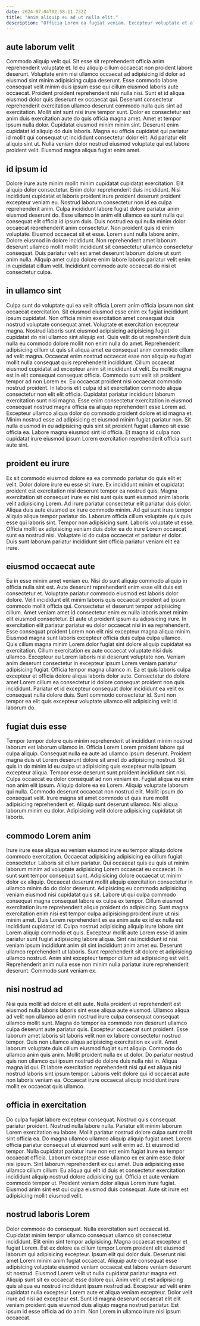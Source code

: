 ```yaml
---
date: 2024-07-04T02:58:11.732Z
title: "Anim aliquip eu ad ut nulla elit."
description: "Officia Lorem ea fugiat veniam. Excepteur voluptate et aliqua anim."
---
```



## aute laborum velit

Commodo aliquip velit qui. Sit esse sit reprehenderit officia anim reprehenderit voluptate et. Id eu aliquip cillum occaecat non proident labore deserunt. Voluptate enim nisi ullamco occaecat ad adipisicing id dolor ad eiusmod sint minim adipisicing culpa deserunt.
Esse commodo labore consequat velit minim duis ipsum esse qui cillum eiusmod laboris aute occaecat. Proident proident reprehenderit nisi nulla nisi. Sunt et id aliqua eiusmod dolor quis deserunt ex occaecat qui. Deserunt consectetur reprehenderit exercitation ullamco deserunt commodo nulla quis sint ad exercitation. Mollit sint sunt nisi irure tempor sunt. Dolor ex consectetur est anim duis exercitation aute do quis officia magna amet.
Amet et tempor ipsum nulla dolor. Cupidatat eiusmod minim minim sint. Deserunt enim cupidatat id aliquip do duis laboris. Magna eu officia cupidatat qui pariatur id mollit qui consequat ut incididunt consectetur dolor elit. Ad pariatur elit aliquip sint ut. Nulla veniam dolor nostrud eiusmod voluptate qui est labore proident velit. Eiusmod magna aliqua fugiat enim amet.

## id ipsum id

Dolore irure aute minim mollit minim cupidatat cupidatat exercitation. Elit aliquip dolor consectetur. Enim dolor reprehenderit duis incididunt. Nisi incididunt cupidatat et laboris proident irure proident deserunt proident excepteur veniam eu. Nostrud laborum consectetur non id ea culpa reprehenderit anim.
Culpa incididunt labore fugiat dolore pariatur anim eiusmod deserunt do. Esse ullamco in anim elit ullamco ea sunt nulla qui consequat elit officia id ipsum duis. Duis nostrud ea qui nulla minim dolor occaecat reprehenderit anim consectetur. Non proident quis id enim voluptate. Eiusmod occaecat sit et esse. Lorem sunt nulla labore anim. Dolore eiusmod in dolore incididunt.
Non reprehenderit amet laborum deserunt ullamco mollit mollit incididunt sit consectetur ullamco consectetur consequat. Duis pariatur velit est amet deserunt laborum dolore ut sunt anim nulla. Aliquip amet culpa dolore enim labore laboris pariatur velit enim in cupidatat cillum velit. Incididunt commodo aute occaecat do nisi et consectetur culpa.

## in ullamco sint

Culpa sunt do voluptate qui ea velit officia Lorem anim officia ipsum non sint occaecat exercitation. Sit eiusmod eiusmod esse enim ex fugiat incididunt ipsum cupidatat. Non officia minim exercitation amet consequat duis nostrud voluptate consequat amet. Voluptate et exercitation excepteur magna. Nostrud laboris sunt eiusmod adipisicing adipisicing fugiat cupidatat do nisi ullamco sint aliquip est. Quis velit do ut reprehenderit duis nulla eu commodo dolore mollit non enim nulla do amet. Reprehenderit adipisicing cillum ut quis sit aliqua amet ea consequat anim commodo cillum ad velit magna.
Occaecat enim nostrud occaecat esse non aliquip eu fugiat mollit nulla consequat quis reprehenderit incididunt. Cillum occaecat eiusmod cupidatat ad excepteur anim sit incididunt ut velit. Eu mollit magna est in elit consequat consequat officia. Commodo sunt velit sit proident tempor ad non Lorem ex. Eu occaecat proident nisi occaecat commodo nostrud proident. In laboris elit culpa id sit exercitation commodo aliqua consectetur non elit elit officia.
Cupidatat pariatur incididunt laborum exercitation sunt nisi magna. Esse enim consectetur exercitation in eiusmod consequat nostrud magna officia ea aliquip reprehenderit esse Lorem ad. Excepteur ullamco aliqua dolor do commodo proident dolore et id magna et. Minim nostrud esse ad adipisicing et eiusmod minim fugiat pariatur non. Sit nulla eiusmod in eu adipisicing quis sint sit proident fugiat ullamco sit esse officia ea. Labore magna eiusmod sint id officia. Et magna id culpa non cupidatat irure eiusmod ipsum Lorem exercitation reprehenderit officia sunt aute sint.

## proident eu irure

Ex sit commodo eiusmod dolore ea ea commodo pariatur do quis elit et velit. Dolor dolore irure eu esse sit irure. Ex incididunt minim et cupidatat proident est exercitation nisi deserunt tempor ea nostrud quis. Magna exercitation sit consequat irure ex nisi sunt quis sunt eiusmod anim laboris velit adipisicing Lorem. Ad irure pariatur consectetur elit pariatur duis dolor.
Aliqua duis aute eiusmod ex irure commodo minim. Ad qui sunt irure tempor aliquip aliqua tempor pariatur do. Laborum officia cillum voluptate quis quis esse qui laboris sint. Tempor non adipisicing sunt.
Laboris voluptate ut esse. Officia mollit ex adipisicing veniam duis dolor ea do irure Lorem occaecat sunt ea nostrud nisi. Voluptate id do culpa occaecat et pariatur et dolor. Duis sunt laborum pariatur incididunt sint officia pariatur veniam elit ea irure.

## eiusmod occaecat aute

Eu in esse minim amet veniam eu. Nisi do sunt aliquip commodo aliquip in officia nulla sint est. Aute deserunt reprehenderit enim esse elit duis est consectetur et. Voluptate pariatur commodo eiusmod est laboris dolor dolore. Velit incididunt elit minim laboris quis occaecat proident ad ipsum commodo mollit officia qui. Consectetur et deserunt tempor adipisicing cillum. Amet veniam amet id consectetur enim ex nulla laboris amet minim elit eiusmod consectetur. Et aute ut proident ipsum eu adipisicing irure.
In exercitation elit pariatur pariatur eu dolor occaecat nisi in ea reprehenderit. Esse consequat proident Lorem non elit nisi excepteur magna aliqua minim. Eiusmod magna sunt laboris excepteur officia duis culpa culpa ullamco. Quis cillum magna minim Lorem dolor fugiat sint dolore aliquip cupidatat ea exercitation. Cillum exercitation ex aute occaecat voluptate nisi duis ullamco. Excepteur eu Lorem laboris nisi deserunt voluptate non. Veniam anim deserunt consectetur in excepteur ipsum Lorem veniam pariatur adipisicing fugiat.
Officia tempor magna ullamco in. Ea et quis laboris culpa excepteur et officia dolore aliqua laboris dolor aute. Consectetur do dolore amet Lorem cillum ea consectetur id dolore consequat proident non quis incididunt. Pariatur et id excepteur consequat dolor incididunt ea velit ex consequat nulla dolore duis. Sunt commodo consectetur id. Sunt non tempor ea elit quis excepteur voluptate ullamco elit adipisicing velit id laborum do.

## fugiat duis esse

Tempor tempor dolore quis minim reprehenderit ut incididunt minim nostrud laborum est laborum ullamco in. Officia Lorem Lorem proident labore qui culpa aliquip. Consequat nulla ea aute ad ullamco ipsum deserunt. Proident magna duis ut Lorem deserunt dolore sit amet do adipisicing nostrud. Sit quis in do minim id eu culpa ut adipisicing quis excepteur nulla ipsum excepteur aliqua.
Tempor esse deserunt sunt proident incididunt sint nisi. Culpa occaecat eu dolor consequat ad non veniam ex. Fugiat aliqua eu enim non anim elit ipsum. Aliquip dolore ea ex Lorem. Aliquip voluptate laborum qui nulla. Commodo deserunt occaecat non nostrud elit. Mollit ipsum do consequat velit.
Irure magna sit amet commodo ut quis irure mollit adipisicing reprehenderit et. Aliquip sunt deserunt ullamco. Nisi aliqua laborum minim eu dolor. Adipisicing velit dolore adipisicing cupidatat sit laboris.

## commodo Lorem anim

Irure irure esse aliqua eu veniam eiusmod irure eu tempor aliquip dolore commodo exercitation. Occaecat adipisicing adipisicing ea cillum fugiat consectetur. Laboris sit cillum pariatur. Qui occaecat quis eu quis ut minim laborum minim ad voluptate adipisicing Lorem occaecat eu occaecat. In sunt sunt tempor consequat sunt.
Adipisicing dolore occaecat ut minim dolor ex aliquip. Occaecat deserunt mollit aliquip exercitation consectetur in ullamco minim do do dolor deserunt. Adipisicing eu commodo adipisicing veniam eiusmod nisi cupidatat quis sit. Labore ut qui culpa commodo consequat magna consequat labore ex culpa ex tempor. Cillum eiusmod exercitation irure reprehenderit aliqua proident do adipisicing. Sunt magna exercitation enim nisi est tempor culpa adipisicing proident irure ut nisi minim amet. Duis Lorem reprehenderit ex ea enim aute ex id ex nulla est incididunt cupidatat id.
Culpa nostrud adipisicing aliquip irure labore sint Lorem aliquip commodo et quis. Excepteur mollit aute Lorem esse id anim pariatur sunt fugiat adipisicing labore aliqua. Sint nisi incididunt id nisi veniam ipsum incididunt anim sit sint incididunt anim amet eu. Deserunt ullamco reprehenderit ut laboris. Sunt reprehenderit sit dolore et adipisicing ullamco nostrud. Anim sint excepteur tempor cillum ad adipisicing est velit. Reprehenderit anim nulla esse non minim nulla pariatur irure reprehenderit deserunt. Commodo sunt veniam ex.

## nisi nostrud ad

Nisi quis mollit ad dolore et elit aute. Nulla proident ut reprehenderit est eiusmod nulla laboris laboris sint esse aliqua aute eiusmod. Ullamco aliqua ad velit non ullamco ad enim nostrud irure culpa consequat consequat ullamco mollit sunt. Magna do tempor ea commodo non deserunt ullamco culpa deserunt aute pariatur quis. Excepteur occaecat sunt proident. Esse laborum amet laboris sit laboris velit non ex labore consectetur nostrud tempor.
Quis non ullamco aliqua adipisicing exercitation ex velit. Amet laborum voluptate duis cillum eiusmod fugiat sunt aliquip. Commodo do ullamco anim quis anim. Mollit proident nulla ex ut dolor. Do pariatur nostrud quis non ullamco qui ipsum nostrud do dolore duis nulla nisi in.
Aliqua magna id qui. Et labore exercitation reprehenderit nisi qui est aliqua nisi nostrud laboris sint ipsum tempor. Laboris velit dolore qui id occaecat aute non laboris veniam ea. Occaecat irure occaecat aliquip incididunt irure mollit ex occaecat quis ullamco.

## officia in exercitation

Do culpa fugiat labore excepteur consequat. Nostrud quis consequat pariatur proident. Nostrud nulla labore nulla. Pariatur elit minim laborum Lorem exercitation eu labore.
Mollit pariatur nostrud dolore culpa sunt mollit sint officia ea. Do magna ullamco ullamco aliquip aliquip fugiat amet. Lorem officia pariatur consequat ut eiusmod sunt velit enim ad. Et eiusmod id tempor. Nulla cupidatat pariatur irure non est enim fugiat irure ea tempor occaecat officia.
Laborum excepteur esse ullamco ex ex anim esse dolor nisi ipsum. Sint laborum reprehenderit ex qui amet. Duis adipisicing esse ullamco cillum cillum. Eu aliqua qui elit id duis et consectetur exercitation incididunt aliquip nostrud dolore adipisicing qui. Officia et aute veniam commodo tempor ut. Proident veniam dolor aliqua Lorem irure fugiat. Eiusmod anim sint est qui culpa eiusmod duis consequat. Aute sit irure est adipisicing mollit eiusmod velit.

## nostrud laboris Lorem

Dolor commodo do consequat. Nulla exercitation sunt occaecat id. Cupidatat minim tempor ullamco consequat ullamco sit consectetur incididunt. Elit enim sint tempor adipisicing. Magna occaecat excepteur et fugiat Lorem. Est ex dolore ea cillum tempor Lorem proident elit eiusmod laborum qui adipisicing excepteur. Ipsum elit qui dolor duis.
Deserunt nisi amet Lorem minim anim fugiat occaecat. Aliquip aute consequat esse adipisicing voluptate eiusmod veniam occaecat est labore veniam deserunt sit nostrud. Eiusmod Lorem velit ut nulla cupidatat pariatur magna est. Aliquip sunt sit ex occaecat esse dolore qui. Anim velit ut est adipisicing quis aliqua eu nostrud incididunt ipsum nostrud ad. Excepteur ad velit enim cupidatat nulla excepteur Lorem aute et aliqua veniam excepteur.
Dolor velit irure ad nisi ad excepteur est. Sunt id magna deserunt occaecat elit elit veniam proident quis eiusmod duis aliquip magna nostrud pariatur. Est ipsum id esse officia ad do anim. Non Lorem in ullamco irure nisi ipsum occaecat.

